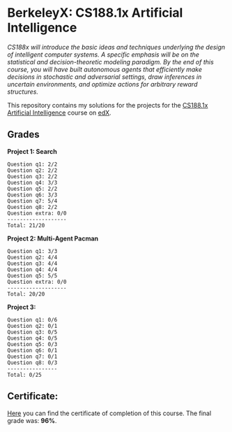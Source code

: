 BerkeleyX: CS188.1x Artificial Intelligence
===========================================

*CS188x will introduce the basic ideas and techniques underlying the design of intelligent computer systems. A specific
emphasis will be on the statistical and decision-theoretic modeling paradigm. By the end of this course, you will have
built autonomous agents that efficiently make decisions in stochastic and adversarial settings, draw inferences in
uncertain environments, and optimize actions for arbitrary reward structures.*

This repository contains my solutions for the projects for the
[CS188.1x Artificial Intelligence](https://courses.edx.org/courses/BerkeleyX/CS188.1x/2013_Spring/info) course on
[edX](https://www.edx.org/).


Grades
------

**Project 1: Search**

    Question q1: 2/2
    Question q2: 2/2
    Question q3: 2/2
    Question q4: 3/3
    Question q5: 2/2
    Question q6: 3/3
    Question q7: 5/4
    Question q8: 2/2
    Question extra: 0/0
    -------------------
    Total: 21/20

**Project 2: Multi-Agent Pacman**

    Question q1: 3/3
    Question q2: 4/4
    Question q3: 4/4
    Question q4: 4/4
    Question q5: 5/5
    Question extra: 0/0
    -------------------
    Total: 20/20

**Project 3:**

    Question q1: 0/6
    Question q2: 0/1
    Question q3: 0/5
    Question q4: 0/5
    Question q5: 0/3
    Question q6: 0/1
    Question q7: 0/1
    Question q8: 0/3
    ----------------
    Total: 0/25

Certificate:
------------

[Here](https://s3.amazonaws.com/verify.edx.org/downloads/46f7e55f2b134282afc8eee50493ce58/Certificate.pdf) you can find
the certificate of completion of this course. The final grade was: **96%**.